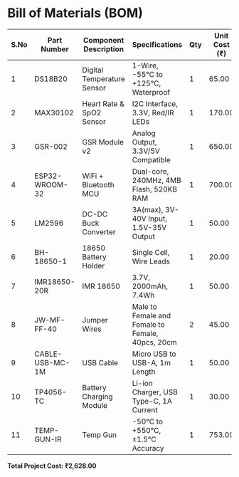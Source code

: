 # Bill of Materials (BOM)

| S.No | Part Number | Component Description | Specifications | Qty | Unit Cost (₹) | Total Cost (₹) |
|------|-------------|----------------------|----------------|-----|---------------|----------------|
| 1 | DS18B20 | Digital Temperature Sensor | 1-Wire, -55°C to +125°C, Waterproof | 1 | 65.00 | 65.00 |
| 2 | MAX30102 | Heart Rate & SpO2 Sensor | I2C Interface, 3.3V, Red/IR LEDs | 1 | 170.00 | 170.00 |
| 3 | GSR-002 | GSR Module v2 | Analog Output, 3.3V/5V Compatible | 1 | 650.00 | 650.00 |
| 4 | ESP32-WROOM-32 | WiFi + Bluetooth MCU | Dual-core, 240MHz, 4MB Flash, 520KB RAM | 1 | 700.00 | 700.00 |
| 5 | LM2596 | DC-DC Buck Converter | 3A(max), 3V-40V Input, 1.5V-35V Output | 1 | 50.00 | 50.00 |
| 6 | BH-18650-1 | 18650 Battery Holder | Single Cell, Wire Leads | 1 | 20.00 | 20.00 |
| 7 | IMR18650-20R | IMR 18650 | 3.7V, 2000mAh, 7.4Wh | 1 | 50.00 | 50.00 |
| 8 | JW-MF-FF-40 | Jumper Wires | Male to Female and Female to Female, 40pcs, 20cm | 2 | 45.00 | 90.00 |
| 9 | CABLE-USB-MC-1M | USB Cable | Micro USB to USB-A, 1m Length | 1 | 50.00 | 50.00 |
| 10 | TP4056-TC | Battery Charging Module | Li-ion Charger, USB Type-C, 1A Current | 1 | 30.00 | 30.00 |
| 11 | TEMP-GUN-IR | Temp Gun | -50°C to +550°C, ±1.5°C Accuracy | 1 | 753.00 | 753.00 |

**Total Project Cost: ₹2,628.00**
